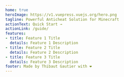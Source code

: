 ```yaml
---
home: true
heroImage: https://v1.vuepress.vuejs.org/hero.png
tagline: Powerful Anticheat Solution for Minecraft
actionText: Quick Start →
actionLink: /guide/
features:
- title: Feature 1 Title
  details: Feature 1 Description
- title: Feature 2 Title
  details: Feature 2 Description
- title: Feature 3 Title
  details: Feature 3 Description
footer: Made by Thibaut Gautier with ❤️
---
```

